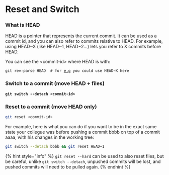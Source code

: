 # Reset and Switch

### What is HEAD

HEAD is a pointer that represents the current commit. It can be used as a commit id, and you can also refer to commits relative to HEAD. For example, using HEAD\~X (like HEAD\~1, HEAD\~2...) lets you refer to X commits before HEAD.

You can see the \<commit-id> where HEAD is with:

<pre class="language-bash"><code class="lang-bash">git rev-parse HEAD  # for <a data-footnote-ref href="#user-content-fn-1">e.g</a> you could use HEAD~X here
</code></pre>

### Switch to a commit (move HEAD + files)

<pre class="language-bash"><code class="lang-bash"><strong>git switch --detach &#x3C;commit-id>
</strong></code></pre>

### Reset to a commit (move HEAD only)

```bash
git reset <commit-id>
```

For example, here is what you can do if you want to be in the exact same state your collegue was before pushing a commit bbbb on top of a commit aaaa, with his changes in the working tree:

```bash
git switch --detach bbbb && git reset HEAD~1
```

{% hint style="info" %}
`git reset --hard` can be used to also reset files, but be careful, unlike `git switch --detach`, unpushed commits will be lost, and pushed commits will need to be pulled again.
{% endhint %}

[^1]: example
